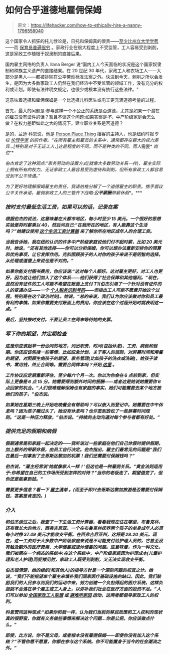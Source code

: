 # 如何合乎道德地雇佣保姆

> 原文：<https://lifehacker.com/how-to-ethically-hire-a-nanny-1796558040>

这个国家令人抓狂的托儿悖论是，日托和保姆真的很贵——[至少比州立大学学费](http://money.cnn.com/2016/09/28/pf/child-care-costs/index.html)——而 [保育员普遍很穷](https://www.theatlantic.com/business/archive/2015/11/childcare-workers-cant-afford-childcare/414496/) 。家政行业在很大程度上不受监管，工人容易受到剥削，这是家政工作植根于奴隶制的直接后果。



国内雇主网络的负责人 Ilana Berger 说“国内工人今天面临的状况是这个国家奴隶制和种族主义遗产的直接结果。在 20 世纪 30 年代，家政工人和农场工人——大部分是黑人——都被排除在公平劳动标准法案之外。快进到今天，剥削之所以会发生，是因为大多数家政工人仍然在我们经济中不受监管的领域工作，没有充分的权利或计划。即使有法律明文规定，也很少或根本没有执行这些法律。"

这意味着选择和雇佣保姆是一个比选择儿科医生或电工更充满道德考量的过程。

首先，最大的问题是:参与这样一个不公正的系统是否道德，尤其是如果一个潜在的雇员没有证件的话？暂且不谈这个问题:如果答案是*不*，中产阶级家庭会怎么做？在权力差距如此之大的情况下，建立职业关系是否道德？

是的，兰迪·科恩说，他是 [Person Place Thing](http://personplacething.org/) 播客的主持人，也是纽约时报*专栏 [伦理学家](https://www.nytimes.com/column/the-ethicist) 的前作者。“在所有雇主和雇员的关系中，通常都存在巨大的权力差异...[特别是对于无证工人，]这是程度的不同，而不是种类的不同。而人*需要* *岗位*”*

*伯杰肯定了这种观点:“家务劳动的设置方式(就像大多数劳动关系一样)，雇主实际上拥有所有的权力。无证家政工人最容易受到虐待和剥削，但所有家政工人都容易受到不公平待遇。”*

*为了更好地理解保姆雇主的责任，我请伯格分解了一个道德雇主的职责。携手倡议公平关怀承诺，雇佣家政工人的三管齐下战略:****公平薪酬****带薪休假**。***

### ***按时支付最低生活工资，如果可以的话，记录在案***

***根据伯杰的说法，这意味着在大都市地区，每小时至少 15 美元。一个很好的思想实验是将时薪乘以 40，然后问自己:“在我所在的地区，有人能靠这个生活吗？”她建议使用 [这个生活工资计算器](http://livingwage.mit.edu/) 来了解你所在地区成年人的合理工资。***

***当我告诉她，我在纽约认识的许多中产阶级家庭说他们付不起时薪，比如 20 美元时，她说，“还有其他选择——你可以分担保姆，你可以想办法重新安排你的预算和优先事项，让它发挥作用。克扣照顾孩子的人对你的孩子来说不是明智的选择，从伦理或道德上来说也是不对的。”***

***如果你能支付图书费用，你应该说:“这对每个人都好。这对雇主更好，对工人也更好，因为这让他们加入了这个体系——他们获得了社会保障和其他福利。”现在，显然没有证件的工人可能不希望在账面上支付 T1(伯杰引用了一个针对没有证件的人的变通办法——一个 [个人税务识别号码](https://www.americanimmigrationcouncil.org/research/facts-about-individual-tax-identification-number-itin)——但指出工人可能不愿意开始这个过程，特别是在这个政治时刻)。她说，“总的来说，我们认为你应该做对你和员工最有利的事情。如果你需要支付账面上的费用，你应该在这个过程开始时就表明这一点。”***

***最后，坚持按时支付。不要让员工在周末等待她的支票。***

### ***写下你的期望，并定期检查***

***这是你应该起草一份合同的地方，列出职责、时间(包括休息)、工资、病假和假期。你还应该包括一些事情，比如应急计划，关于客人的规则，对屏幕时间和用餐的期望，对照顾生病孩子的期望，家务管理(比如孩子的洗衣或洗碗)，给孩子读书，零用钱，终止合同等。需要合同样本吗？开始 [这里](http://contractsfornannies.com/) 。***

***工作协议应定期重新评估，至少每六个月一次。你以为你会在 6 点前到家，但实际上更像是 6 点 15 分。她需要得到额外时间的报酬——或者这是她说她需要你 6 点回家的机会。“人们很难理解保姆也有家庭的事实，她们可能需要去某个地方接她们的孩子，”伯杰说。***

***如果她在星期三晚上开始吃晚餐会有帮助吗？可以嵌入到登记中。她需要在中午休息吗？因为孩子睡过头了，她没有休息吗？也许签到放松了一些屏幕时间规则。“这是一种压力释放，”伯杰说。“持续的主动沟通对每个参与者都有好处。”***

### ***提供充足的假期和病假***

***假期通常是和家庭一起决定的——我听说过一些家庭在他们自己休假时提供假期，加上额外的带薪休假，由员工自行决定。伯杰指出，雇主们最常见的问题是“我们在最后一刻拿到了去哥斯达黎加的机票！我们还需要付保姆钱吗？”***

***伯杰说，“雇主经常说‘她就像家人一样！’但这也是一种雇佣关系。"黄金法则适用于:你希望在自己的工作场所受到怎样的对待？"当你的老板走了，期望值变了，但你还是能拿到钱。"***

***需要更多信息？看一下 [雇主清单](http://domesticemployers.org/the-checklist/) 。(而至于即兴去哥斯达黎加旅游是否需要付保姆钱，答案是肯定的。)***

### ***介入***

***和伯杰谈过之后，我查了一下生活工资计算器，看看我现在住在哪里，布鲁克林，还有我长大的地方，西弗吉尼亚。一个在布鲁克林抚养两个孩子的单身成年人必须每小时挣 37.49 美元才能收支平衡。在西弗吉尼亚州，这将是 28.20 美元。现在，这一工资对于大多数中产阶级家庭来说是不可能支付给护理人员的，它甚至没有触及额外的医疗费用、大学储蓄或退休储蓄的问题。这意味着，作为一种文化，我们被困在一个病态的系统中:在这个系统中，中产阶级家庭因为护理成本(儿童护理和老人护理)而捉襟见肘，家政工人既受到剥削，又无法实现收支平衡。***

***伯杰很清楚，她的组织(和其他人)的指导方针是一个深刻问题的权宜之计。她说，“我们不能指望单个雇主来填补我们国家医疗基础设施的缺口。因此，我们鼓励我们的人民参与到我们的运动中来，努力创建一个负担得起的医疗系统，这样负担就不会落在单个雇主或工人身上，以弥补我们社会在医疗方面的投资不足。”人们可以参加 [全国家政工人联盟](https://www.domesticworkers.org/) 或 [避难所家园](https://mysanctuaryhome.us/) 运动，这两者都倡导家政工人的权利。***

***科恩赞同这种观点:“如果你和我一样，认为我们当前的移民政策和工人权利的现状真的很野蛮，你就有义务做些事情来解决这个问题...你是公民，你应该做点什么。"***

***即使，比方说，你不是父母，或者根本没有雇佣保姆——即使你没有加入这个系统？“不管你愿不愿意，你都在参与这个系统。你不可能置身于当今的社会潮流之外。”***